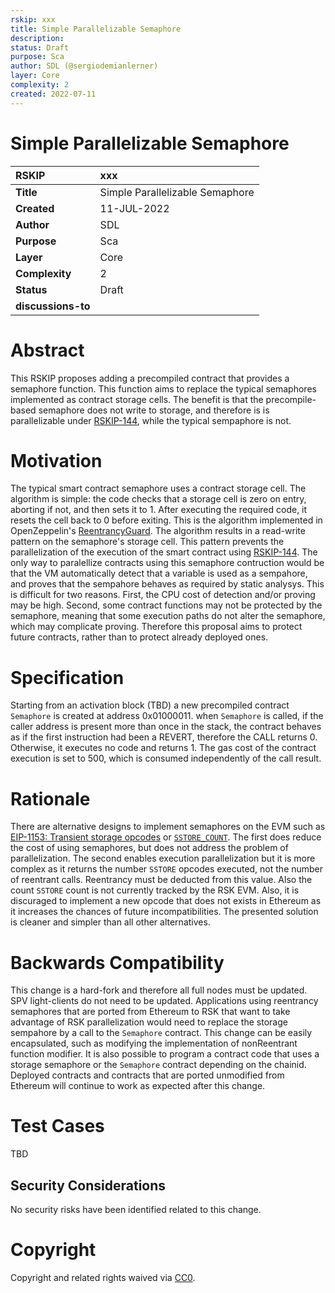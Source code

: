 ```yaml
---
rskip: xxx
title: Simple Parallelizable Semaphore
description: 
status: Draft
purpose: Sca
author: SDL (@sergiodemianlerner)
layer: Core
complexity: 2
created: 2022-07-11
---
```

# Simple Parallelizable Semaphore

|RSKIP          |xxx           |
| :------------ |:-------------|
|**Title**      |Simple Parallelizable Semaphore|
|**Created**    |11-JUL-2022 |
|**Author**     |SDL |
|**Purpose**    |Sca |
|**Layer**      |Core |
|**Complexity** |2 |
|**Status**     |Draft |
|**discussions-to**     ||

# **Abstract**

This RSKIP proposes adding a precompiled contract that provides a semaphore function. This function aims to replace the typical semaphores implemented as contract  storage cells. The benefit is that the precompile-based semaphore does not write to storage, and therefore is is parallelizable under [RSKIP-144](https://github.com/rsksmart/RSKIPs/blob/master/IPs/RSKIP144.md), while the typical sempaphore is not. 

# **Motivation**

The typical smart contract semaphore uses a contract storage cell. The algorithm is simple: the code checks that a storage cell is zero on entry, aborting if not, and then sets it to 1. After executing the required code, it resets the cell back to 0 before exiting. This is the algorithm implemented in OpenZeppelin's [ReentrancyGuard](https://github.com/OpenZeppelin/openzeppelin-contracts/blob/master/contracts/security/ReentrancyGuard.sol). The algorithm results in a read-write pattern on the semaphore's storage cell. This pattern prevents the parallelization of the execution of the smart contract using [RSKIP-144](https://github.com/rsksmart/RSKIPs/blob/master/IPs/RSKIP144.md).
The only way to paralellize contracts using this semaphore contruction would be that the VM automatically detect that a variable is used as a sempahore, and proves that the sempahore behaves as required by static analysys. This is difficult for two reasons. First, the CPU cost of detection and/or proving may be high. Second, some contract functions may not be protected by the semaphore, meaning that some execution paths do not alter the semaphore, which may complicate proving. 
Therefore this proposal aims to protect future contracts, rather than to protect already deployed ones.

# **Specification**

Starting from an activation block (TBD) a new precompiled contract `Semaphore` is created at address 0x01000011. when `Semaphore` is called, if the caller address is present more than once in the stack, the contract behaves as if the first instruction had been a REVERT, therefore the CALL returns 0. Otherwise, it executes no code and returns 1. The gas cost of the contract execution is set to 500, which is consumed independently of the call result.

# Rationale

There are alternative designs to implement semaphores on the EVM such as 
[EIP-1153: Transient storage opcodes](https://eips.ethereum.org/EIPS/eip-1153) or [`SSTORE_COUNT`](https://github.com/ethereum/EIPs/issues/119). The first does reduce the cost of using semaphores, but does not address the problem of parallelization. The second enables execution parallelization but it is more complex as it returns the number `SSTORE` opcodes executed, not the number of reentrant calls. Reentrancy must be deducted from this value. Also the count `SSTORE` count is not currently tracked by the RSK EVM. Also, it is discuraged to implement a new opcode that does not exists in Ethereum as it increases the chances of future incompatibilities. The presented solution is cleaner and simpler than all other alternatives.

# Backwards Compatibility

This change is a hard-fork and therefore all full nodes must be updated. SPV light-clients do not need to be updated. 
Applications using reentrancy semaphores that are ported from Ethereum to RSK that want to take advantage of RSK parallelization would need to replace the storage sempahore by a call to the `Semaphore` contract. This change can be easily encapsulated, such as modifying the implementation of nonReentrant function modifier. It is also possible to program a contract code that uses a storage semaphore or the `Semaphore` contract depending on the chainid. Deployed contracts and contracts that are ported unmodified from Ethereum will continue to work as expected after this change.

# Test Cases

TBD

## Security Considerations

No security risks have been identified related to this change.


# **Copyright**

Copyright and related rights waived via [CC0](https://creativecommons.org/publicdomain/zero/1.0/).
